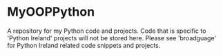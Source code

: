 # MyOOPPython
A repository for my Python code and projects. Code that is specific to 'Python Ireland' projects will not be stored here. Please see 'broadguage' for Python Ireland related code snippets and projects.
